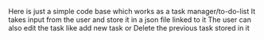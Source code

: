Here is just a simple code base which works as a task manager/to-do-list 
It takes input from the user and store it in a json file linked to it 
The user can also edit the task like add new task or Delete the previous task stored in it 
